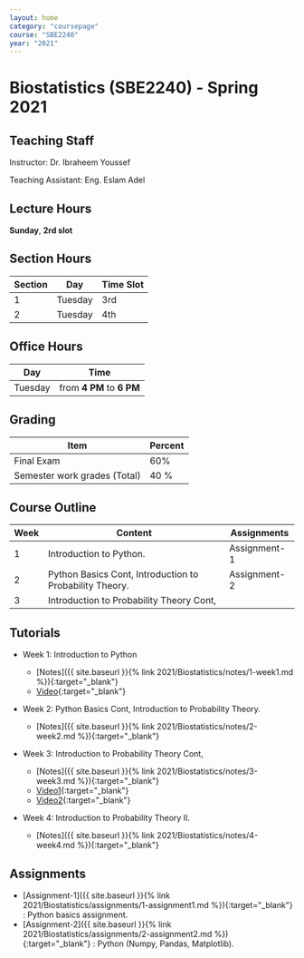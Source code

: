 ```yaml
---
layout: home
category: "coursepage"
course: "SBE2240"
year: "2021"
---
```


# Biostatistics \(SBE2240\) - Spring 2021

## Teaching Staff

Instructor: Dr. Ibraheem Youssef

Teaching Assistant:  Eng. Eslam Adel  

## Lecture Hours

**Sunday**, **2rd slot**

## Section Hours

| Section | Day | Time Slot |
|---------|-----|-----------|
|   1     | Tuesday | 3rd |
|   2     | Tuesday | 4th |

## Office Hours

| Day | Time |
|-----|-----------|
| Tuesday | from **4 PM** to **6 PM** |

## Grading

| Item | Percent  |
|-----|-----------|
| Final Exam | 60%  |
| Semester work grades (Total) | 40 % |


## Course Outline

| Week | Content |  Assignments
|------|-----------------|-----|
|   1  | Introduction to Python.| Assignment-1|
|   2  | Python Basics Cont, Introduction to Probability Theory.| Assignment-2|
|   3  |  Introduction to Probability Theory Cont,|     |

## Tutorials

* Week 1: Introduction to Python
    * [Notes]({{ site.baseurl }}{% link 2021/Biostatistics/notes/1-week1.md %}){:target="_blank"}
    * [Video](https://drive.google.com/file/d/1ypIsTctuHkT1CstHowqBvjDNTiu981hI/view?usp=sharing){:target="_blank"}

* Week 2: Python Basics Cont, Introduction to Probability Theory.
    * [Notes]({{ site.baseurl }}{% link 2021/Biostatistics/notes/2-week2.md %}){:target="_blank"}

* Week 3: Introduction to Probability Theory Cont,
    * [Notes]({{ site.baseurl }}{% link 2021/Biostatistics/notes/3-week3.md %}){:target="_blank"}
    * [Video1](https://drive.google.com/file/d/1psYYeV2MaLJSkf--n_y0ZjlRrYAwdLnY/view){:target="_blank"}
    * [Video2](https://drive.google.com/file/d/1YCU2l3ZZTPNLgX84LCRWOA1HKEjNGEWY/view){:target="_blank"}


* Week 4: Introduction to Probability Theory II.
    * [Notes]({{ site.baseurl }}{% link 2021/Biostatistics/notes/4-week4.md %}){:target="_blank"}


## Assignments

* [Assignment-1]({{ site.baseurl }}{% link 2021/Biostatistics/assignments/1-assignment1.md %}){:target="_blank"} : Python basics assignment.
* [Assignment-2]({{ site.baseurl }}{% link 2021/Biostatistics/assignments/2-assignment2.md %}){:target="_blank"} : Python (Numpy, Pandas, Matplotlib).


